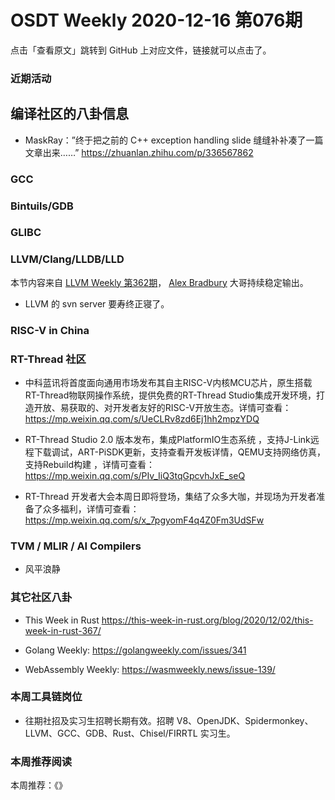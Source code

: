 # OSDT Weekly 2020-12-16 第076期

点击「查看原文」跳转到 GitHub 上对应文件，链接就可以点击了。

### 近期活动



## 编译社区的八卦信息

- MaskRay：”终于把之前的 C++ exception handling slide 缝缝补补凑了一篇文章出来……”
  https://zhuanlan.zhihu.com/p/336567862

### GCC


### Bintuils/GDB


### GLIBC


### LLVM/Clang/LLDB/LLD

本节内容来自 [LLVM Weekly 第362期](http://llvmweekly.org/issue/362)，
[Alex Bradbury](https://www.linkedin.com/in/alex-bradbury/) 大哥持续稳定输出。

* LLVM 的 svn server 要寿终正寝了。



### RISC-V in China



### RT-Thread 社区
- 中科蓝讯将首度面向通用市场发布其自主RISC-V内核MCU芯片，原生搭载RT-Thread物联网操作系统，提供免费的RT-Thread Studio集成开发环境，打造开放、易获取的、对开发者友好的RISC-V开放生态。详情可查看：https://mp.weixin.qq.com/s/UeCLRv8zd6Ej1hh2mpzYDQ


- RT-Thread Studio 2.0 版本发布，集成PlatformIO生态系统 ，支持J-Link远程下载调试，ART-PiSDK更新，支持查看开发板详情，QEMU支持网络仿真，支持Rebuild构建 ，详情可查看： https://mp.weixin.qq.com/s/PIv_IiQ3tqGpcvhJxE_seQ

- RT-Thread 开发者大会本周日即将登场，集结了众多大咖，并现场为开发者准备了众多福利，详情可查看：https://mp.weixin.qq.com/s/x_7pgyomF4q4Z0Fm3UdSFw


### TVM / MLIR / AI Compilers

- 风平浪静

### 其它社区八卦

- This Week in Rust
  https://this-week-in-rust.org/blog/2020/12/02/this-week-in-rust-367/

- Golang Weekly:
  https://golangweekly.com/issues/341

- WebAssembly Weekly:
  https://wasmweekly.news/issue-139/

### 本周工具链岗位

- 往期社招及实习生招聘长期有效。招聘 V8、OpenJDK、Spidermonkey、LLVM、GCC、GDB、Rust、Chisel/FIRRTL 实习生。

### 本周推荐阅读

本周推荐：《》
